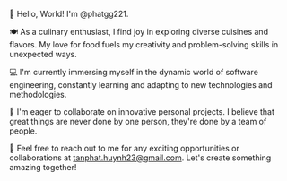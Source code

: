 👋 Hello, World! I'm @phatgg221.

🍽️ As a culinary enthusiast, I find joy in exploring diverse cuisines and flavors. My love for food fuels my creativity and problem-solving skills in unexpected ways.

💻 I'm currently immersing myself in the dynamic world of software engineering, constantly learning and adapting to new technologies and methodologies.

🤝 I'm eager to collaborate on innovative personal projects. I believe that great things are never done by one person, they're done by a team of people.

📮 Feel free to reach out to me for any exciting opportunities or collaborations at tanphat.huynh23@gmail.com. Let's create something amazing together!

<!---
phatgg221/phatgg221 is a ✨ special ✨ repository because its `README.md` (this file) appears on your GitHub profile.
You can click the Preview link to take a look at your changes.
--->
